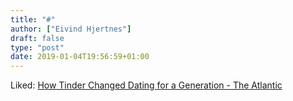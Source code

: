 ```yaml
---
title: "#"
author: ["Eivind Hjertnes"]
draft: false
type: "post"
date: 2019-01-04T19:56:59+01:00
---
```


Liked:
[How
Tinder Changed Dating for a Generation - The Atlantic](https://www.theatlantic.com/family/archive/2018/12/tinder-changed-dating/578698/)

